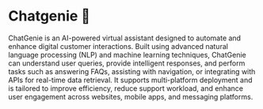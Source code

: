 # Chatgenie 🤖
ChatGenie is an AI-powered virtual assistant designed to automate and enhance digital customer interactions. Built using advanced natural language processing (NLP) and machine learning techniques, ChatGenie can understand user queries, provide intelligent responses, and perform tasks such as answering FAQs, assisting with navigation, or integrating with APIs for real-time data retrieval. It supports multi-platform deployment and is tailored to improve efficiency, reduce support workload, and enhance user engagement across websites, mobile apps, and messaging platforms.
